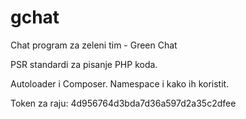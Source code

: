 # gchat
Chat program za zeleni tim - Green Chat


PSR standardi za pisanje PHP koda.

Autoloader i Composer. Namespace i kako ih koristit.

Token za raju:   4d956764d3bda7d36a597d2a35c2dfee
